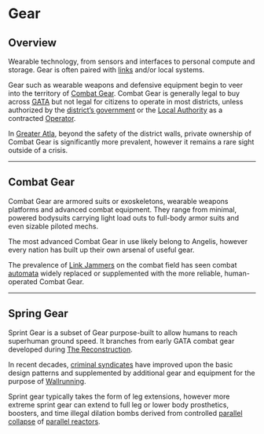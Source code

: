 # Gear

## Overview

Wearable technology, from sensors and interfaces to personal compute and storage. Gear is often paired with [links](links.md) and/or local systems.&#x20;

Gear such as wearable weapons and defensive equipment begin to veer into the territory of [Combat Gear](gear.md#combat-gear). Combat Gear is generally legal to buy across [GATA](../../nations/gata/) but not legal for citizens to operate in most districts, unless authorized by the [district’s government](../../nations/gata/politics/districts.md) or the [Local Authority](../../nations/gata/law-and-order/local-authority.md) as a contracted [Operator](../../nations/gata/enterprise/operators.md).

In [Greater Atla](../../nations/gata/politics/greater-atla.md), beyond the safety of the district walls, private ownership of Combat Gear is significantly more prevalent, however it remains a rare sight outside of a crisis.

***

## **Combat Gear**

Combat Gear are armored suits or exoskeletons, wearable weapons platforms and advanced combat equipment. They range from minimal, powered bodysuits carrying light load outs to full-body armor suits and even sizable piloted mechs.

The most advanced Combat Gear in use likely belong to Angelis, however every nation has built up their own arsenal of useful gear.

The prevalence of [Link Jammers](links.md#link-jammers) on the combat field has seen combat [automata](automata.md) widely replaced or supplemented with the more reliable, human-operated Combat Gear.

***

## Spring Gear

Sprint Gear is a subset of Gear purpose-built to allow humans to reach superhuman ground speed. It branches from early GATA combat gear developed during [The Reconstruction](../history/the-reconstruction.md).

In recent decades, [criminal syndicates](../../nations/gata/criminal-element/syndicates.md) have improved upon the basic design patterns and supplemented by additional gear and equipment for the purpose of [Wallrunning](../../nations/gata/criminal-element/wallrunners.md).

Sprint gear typically takes the form of leg extensions, however more extreme sprint gear can extend to full leg or lower body prosthetics, boosters, and time illegal dilation bombs derived from controlled [parallel collapse](parallel-energy.md#dangers-and-time-distortion) of [parallel reactors](parallel-energy.md).
